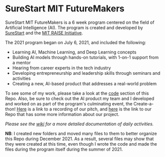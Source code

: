 # SureStart MIT FutureMakers

SureStart MIT FutureMakers is a 6 week program centered on the field of Artificial Intelligence (AI). The program is created and developed by [SureStart](https://mysurestart.com/) and the [MIT RAISE Initiative](https://raise.mit.edu/).

The 2021 program began on July 6, 2021, and included the following:
* Learning AI, Machine Learning, and Deep Learning concepts
* Building AI models through hands-on tutorials, with 1-on-1 support from a mentor
* Hearing from career experts in the tech industry
* Developing entrepreneurship and leadership skills through seminars and activities
* Creating a new, AI-based product that addresses a real-world problem


To see some of my work, please take a look at the [code](https://github.com/aviaga/FutureMakers) section of this Repo. Also, be sure to check out the AI product my team and I developed and worked on as part of the program's culminating event, the Create-a-thon! [Here](https://www.youtube.com/watch?app=desktop&v=PpPyates9jI) is a link to a recording of our pitch, and [here](https://github.com/Yabesra/DYADIC-Create-A-Thon) is the link to our Repo that has some more information about our project. 



_Please see the [wiki](https://github.com/aviaga/Futuremakers/wiki) for a more detailed documentation of daily activities._

**NB**: I created new folders and moved many files to them to better organize this Repo during December 2021. As a result, several files may show that they were created at this time, even though I wrote the code and made the files during the program itself during the summer of 2021.
